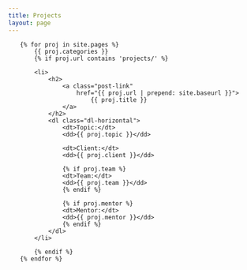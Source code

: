```yaml
---
title: Projects
layout: page
---
```

<ul class="post-list list-unstyled">

    {% for proj in site.pages %}
        {{ proj.categories }}
        {% if proj.url contains 'projects/' %}

        <li>
            <h2>
                <a class="post-link"
                    href="{{ proj.url | prepend: site.baseurl }}">
                        {{ proj.title }}
                </a>
            </h2>
            <dl class="dl-horizontal">
                <dt>Topic:</dt>
                <dd>{{ proj.topic }}</dd>

                <dt>Client:</dt>
                <dd>{{ proj.client }}</dd>

                {% if proj.team %}
                <dt>Team:</dt>
                <dd>{{ proj.team }}</dd>
                {% endif %}

                {% if proj.mentor %}
                <dt>Mentor:</dt>
                <dd>{{ proj.mentor }}</dd>
                {% endif %}
            </dl>
        </li>

        {% endif %}
    {% endfor %}
</ul>
